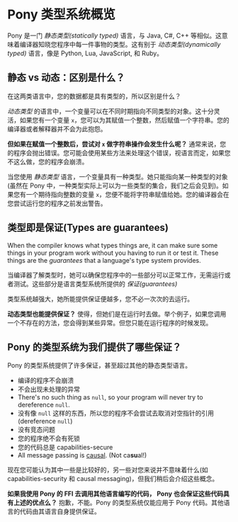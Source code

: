 # Pony 类型系统概览

Pony 是一门 _静态类型(statically typed)_ 语言，与 Java, C#, C++ 等相似。这意味着编译器知晓您程序中每一件事物的类型。这有别于 _动态类型(dynamically typed)_ 语言，像是 Python, Lua, JavaScript, 和 Ruby。

## 静态 vs 动态：区别是什么？

在这两类语言中，您的数据都是具有类型的，所以区别是什么？

_动态类型_ 的语言中，一个变量可以在不同时期指向不同类型的对象。这十分灵活，如果您有一个变量 `x`，您可以为其赋值一个整数，然后赋值一个字符串。您的编译器或者解释器并不会为此抱怨。

__但如果在赋值一个整数后，尝试对 `x` 做字符串操作会发生什么呢？__ 通常来说，您的程序会抛出错误。您可能会使用某些方法来处理这个错误，视语言而定，如果您不这么做，您的程序会崩溃。

当您使用 _静态类型_ 语言，一个变量具有一种类型。她只能指向某一种类型的对象(虽然在 Pony 中，一种类型实际上可以为一些类型的集合，我们之后会见到)。如果您有一个期待指向整数的变量 `x`，您便不能将字符串赋值给她。您的编译器会在您尝试运行您的程序之前发出警告。

## 类型即是保证(Types are guarantees)

When the compiler knows what types things are, it can make sure some things in your program work without you having to run it or test it. These things are the _guarantees_ that a language's type system provides.

当编译器了解类型时，她可以确保您程序中的一些部分可以正常工作，无需运行或者测试。这些部分是语言类型系统所提供的 _保证(guarantees)_

类型系统越强大，她所能提供保证便越多，您不必一次次的去运行。

__动态类型也能提供保证？__ 使得，但她们是在运行时去做。举个例子，如果您调用一个不存在的方法，您会得到某些异常。但您只能在运行程序的时候发现。

## Pony 的类型系统为我们提供了哪些保证？

Pony 的类型系统提供了许多保证，甚至超过其他的静态类型语言。

* 编译的程序不会崩溃
* 不会出现未处理的异常
* There's no such thing as `null`, so your program will never try to dereference `null`.
* 没有像 `null` 这样的东西，所以您的程序不会尝试去取消对空指针的引用(dereference `null`)
* 没有竞态问题
* 您的程序绝不会有死锁
* 您的代码总是 capabilities-secure
* All message passing is
[causal](https://www.google.com/search?q=causal+definition). (Not ca**su**al!)

现在您可能认为其中一些是比较好的，另一些对您来说并不意味着什么(如 capabilities-security 和 causal messaging)，但我们稍后会介绍这些概念。

__如果我使用 Pony 的 FFI 去调用其他语言编写的代码， Pony 也会保证这些代码具有上述的优点么？__ 抱歉，不能。Pony 的类型系统仅能应用于 Pony 代码。其他语言的代码由其语言自身提供保证。
